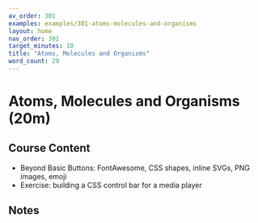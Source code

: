 ```yaml
---
av_order: 301
examples: examples/301-atoms-molecules-and-organisms
layout: home
nav_order: 301
target_minutes: 10
title: "Atoms, Molecules and Organisms"
word_count: 29
---
```

# Atoms, Molecules and Organisms (20m)

## Course Content

- Beyond Basic Buttons: FontAwesome, CSS shapes, inline SVGs, PNG images, emoji
- Exercise: building a CSS control bar for a media player

## Notes













